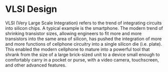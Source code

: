 # VLSI Design

VLSI (Very Large Scale Integration) refers to the trend of integrating circuits into silicon chips.
A typical example is the smartphone. The modern trend of shrinking transistor sizes, allowing engineers to 
fit more and more transistors into the same area of silicon, has pushed the integration of more and more functions 
of cellphone circuitry into a single silicon die (i.e. plate). This enabled the modern cellphone to mature into a 
powerful tool that shrank from the size of a large brick-sized unit to a device small enough to comfortably carry 
in a pocket or purse, with a video camera, touchscreen, and other advanced features.
